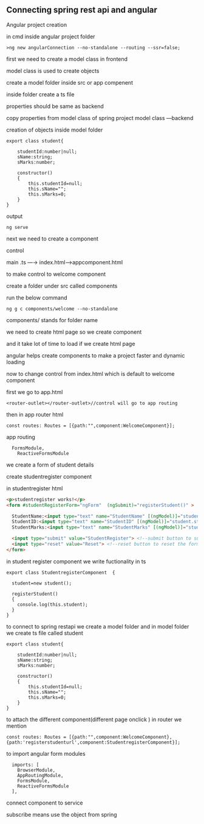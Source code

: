 ## Connecting spring rest api and angular

Angular project creation

in cmd inside angular project folder 

```tsx
>ng new angularConnection --no-standalone --routing --ssr=false;
```

first we need to create a model class in frontend

model class is used to create objects

create a model folder inside src or app compenent

inside folder create a ts file 

properties should be same as backend

copy properties from model class of spring project  model class —backend

creation of objects inside model folder

```tsx
export class student{

    studentId:number|null;
    sName:string;
    sMarks:number;

    constructor()
    {
        this.studentId=null;
        this.sName=""; 
        this.sMarks=0;
    }
}

```

output

```tsx
ng serve 
```

next we need to create a component

control 

main .ts —→ index.html—>appcomponent.html

to make control to welcome component 

create a folder under src called components 

run the below command

```tsx
ng g c components/welcome --no-standalone
```

components/ stands for folder name 

we need to create html page so we create component 

and it take lot of time to load  if we create html page

angular helps create components to make a project faster and dynamic loading

 

now to change control from index.html which is default to welcome component 

first we go to  app.html 

```tsx
<router-outlet></router-outlet>//control will go to app routing
```

then in app router html

```tsx
const routes: Routes = [{path:"",component:WelcomeComponent}];
```

app routing

```tsx
  FormsModule,
    ReactiveFormsModule
```

we create a form of student details

create studentregister component 

in studentregister html

```html
<p>studentregister works!</p>
<form #studentRegisterForm="ngForm"  (ngSubmit)="registerStudent()" >    <!--name to form and making it angular form --> 

  StudentName:<input type="text" name="StudentName" [(ngModel)]="student.sName" required> <!--name to input and making it angular form --> <br> <!--required is used to make the field mandatory -->
  StudentID:<input type="text" name="StudentID" [(ngModel)]="student.studentId" required> <br> <!--name to input and making it angular form -->
  StudentMarks:<input type="text" name="StudentMarks" [(ngModel)]="student.sMarks" required>

  <input type="submit" value="StudentRegister"> <!--submit button to submit the form -->
  <input type="reset" value="Reset"> <!--reset button to reset the form -->
</form>
```

in student register component  we write  fuctionality in ts  

```tsx
export class StudentregisterComponent  {

  student=new student();

  registerStudent()
  {
    console.log(this.student);
  }
}

```

to connect to spring restapi we create a model folder and in model folder we create ts file called student

```tsx
export class student{

    studentId:number|null;
    sName:string;
    sMarks:number;

    constructor()
    {
        this.studentId=null;
        this.sName=""; 
        this.sMarks=0;
    }
}

```

to attach the different component(different page onclick ) in router we mention

```tsx
const routes: Routes = [{path:"",component:WelcomeComponent},{path:'registerstudenturl',component:StudentregisterComponent}];
```

to import angular form modules 

```tsx
  imports: [
    BrowserModule,
    AppRoutingModule,
    FormsModule,
    ReactiveFormsModule
  ],
```

connect component to service 

subscribe  means use the object from spring
